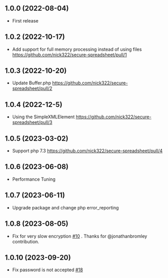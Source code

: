 ## 1.0.0 (2022-08-04)

* First release

## 1.0.2 (2022-10-17)

* Add support for full memory processing instead of using files https://github.com/nick322/secure-spreadsheet/pull/1

## 1.0.3 (2022-10-20)

* Update Buffer.php  https://github.com/nick322/secure-spreadsheet/pull/2

## 1.0.4 (2022-12-5)

* Using the SimpleXMLElement https://github.com/nick322/secure-spreadsheet/pull/3

## 1.0.5 (2023-03-02)

* Support php 7.3 https://github.com/nick322/secure-spreadsheet/pull/4

## 1.0.6 (2023-06-08)

* Performance Tuning

## 1.0.7 (2023-06-11)

* Upgrade package and change php error_reporting

## 1.0.8 (2023-08-05)

* Fix for very slow encryption [#10](https://github.com/nick322/secure-spreadsheet/issues/10)
    . 
    Thanks for @jonathanbromley contribution.

## 1.0.10 (2023-09-20)

* Fix password is not accepted [#18](https://github.com/nick322/secure-spreadsheet/issues/18)
